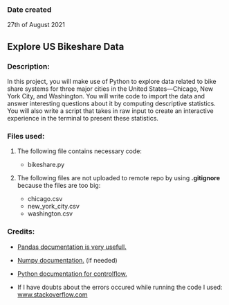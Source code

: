 ### Date created
27th of August 2021

## Explore US Bikeshare Data

### Description:
In this project, you will make use of Python to explore data related to bike share systems for three major cities in the United States—Chicago, New York City, and Washington. You will write code to import the data and answer interesting questions about it by computing descriptive statistics. You will also write a script that takes in raw input to create an interactive experience in the terminal to present these statistics.

### Files used:
1. The following file contains necessary code:
   * bikeshare.py
	
2. The following files are not uploaded to remote repo by using **.gitignore** because the files are too big:
   * chicago.csv
   * new_york_city.csv
   * washington.csv

### Credits:
* [Pandas documentation is very usefull.](https://pandas.pydata.org/docs/)

* [Numpy documentation.](https://numpy.org/doc/) (if needed)

* [Python documentation for controlflow.](https://docs.python.org/3/tutorial/controlflow.html)

* If I have doubts about the errors occured while running the code I used: www.stackoverflow.com
